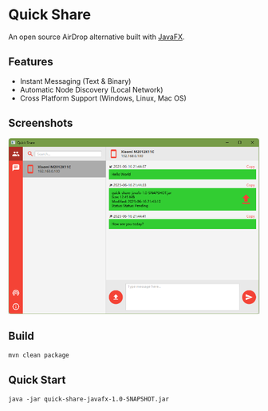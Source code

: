 Quick Share
===========

An open source AirDrop alternative built with [JavaFX](https://openjfx.io).


Features
--------

- Instant Messaging (Text & Binary)
- Automatic Node Discovery (Local Network)
- Cross Platform Support (Windows, Linux, Mac OS)


Screenshots
-----------

<img src="screenshot1.png" />


Build
-----

```
mvn clean package
```


Quick Start
-----------

```
java -jar quick-share-javafx-1.0-SNAPSHOT.jar
```
